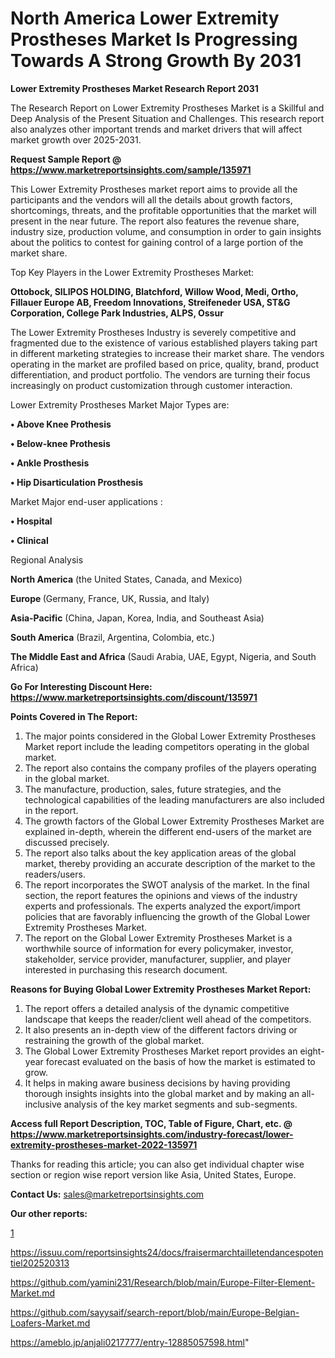 # North America Lower Extremity Prostheses Market Is Progressing Towards A Strong Growth By 2031

<strong>Lower Extremity Prostheses Market Research Report 2031</strong>

The Research Report on Lower Extremity Prostheses Market is a Skillful and Deep Analysis of the Present Situation and Challenges. This research report also analyzes other important trends and market drivers that will affect market growth over 2025-2031.

<strong>Request Sample Report @ <a href=https://www.marketreportsinsights.com/sample/135971>https://www.marketreportsinsights.com/sample/135971</a></strong>

This Lower Extremity Prostheses market report aims to provide all the participants and the vendors will all the details about growth factors, shortcomings, threats, and the profitable opportunities that the market will present in the near future. The report also features the revenue share, industry size, production volume, and consumption in order to gain insights about the politics to contest for gaining control of a large portion of the market share.

Top Key Players in the Lower Extremity Prostheses Market:

<strong>Ottobock, SILIPOS HOLDING, Blatchford, Willow Wood, Medi, Ortho, Fillauer Europe AB, Freedom Innovations, Streifeneder USA, ST&G Corporation, College Park Industries, ALPS, Ossur</strong>

The Lower Extremity Prostheses Industry is severely competitive and fragmented due to the existence of various established players taking part in different marketing strategies to increase their market share. The vendors operating in the market are profiled based on price, quality, brand, product differentiation, and product portfolio. The vendors are turning their focus increasingly on product customization through customer interaction.

Lower Extremity Prostheses Market Major Types are:

<strong>• Above Knee Prothesis

• Below-knee Prothesis

• Ankle Prosthesis

• Hip Disarticulation Prosthesis</strong>

Market Major end-user applications :

<strong>• Hospital

• Clinical</strong>

Regional Analysis

</u><strong><b>North America</b></strong> (the United States, Canada, and Mexico)

<strong><b>Europe </b></strong>(Germany, France, UK, Russia, and Italy)

<strong><b>Asia-Pacific</b></strong> (China, Japan, Korea, India, and Southeast Asia)

<strong><b>South America</b></strong> (Brazil, Argentina, Colombia, etc.)

<strong><b>The Middle East and Africa</b></strong> (Saudi Arabia, UAE, Egypt, Nigeria, and South Africa)

<strong>Go For Interesting Discount Here: <a href=https://www.marketreportsinsights.com/discount/135971>https://www.marketreportsinsights.com/discount/135971</a></strong>

<strong>Points Covered in The Report:</strong>
<ol>
  <li>The major points considered in the Global Lower Extremity Prostheses Market report include the leading competitors operating in the global market.</li>
  <li>The report also contains the company profiles of the players operating in the global market.</li>
  <li>The manufacture, production, sales, future strategies, and the technological capabilities of the leading manufacturers are also included in the report.</li>
  <li>The growth factors of the Global Lower Extremity Prostheses Market are explained in-depth, wherein the different end-users of the market are discussed precisely.</li>
  <li>The report also talks about the key application areas of the global market, thereby providing an accurate description of the market to the readers/users.</li>
  <li>The report incorporates the SWOT analysis of the market. In the final section, the report features the opinions and views of the industry experts and professionals. The experts analyzed the export/import policies that are favorably influencing the growth of the Global Lower Extremity Prostheses Market.</li>
  <li>The report on the Global Lower Extremity Prostheses Market is a worthwhile source of information for every policymaker, investor, stakeholder, service provider, manufacturer, supplier, and player interested in purchasing this research document.</li>
</ol>
<strong>Reasons for Buying Global Lower Extremity Prostheses Market Report:</strong>

<ol>
  <li>The report offers a detailed analysis of the dynamic competitive landscape that keeps the reader/client well ahead of the competitors.</li>
  <li>It also presents an in-depth view of the different factors driving or restraining the growth of the global market.</li>
  <li>The Global Lower Extremity Prostheses Market report provides an eight-year forecast evaluated on the basis of how the market is estimated to grow.</li>
  <li>It helps in making aware business decisions by having providing thorough insights insights into the global market and by making an all-inclusive analysis of the key market segments and sub-segments.</li>
</ol>
<strong>Access full Report Description, TOC, Table of Figure, Chart, etc. @ <a href=https://www.marketreportsinsights.com/industry-forecast/lower-extremity-prostheses-market-2022-135971>https://www.marketreportsinsights.com/industry-forecast/lower-extremity-prostheses-market-2022-135971</a></strong>


Thanks for reading this article; you can also get individual chapter wise section or region wise report version like Asia, United States, Europe.

<strong>Contact Us:</strong>
sales@marketreportsinsights.com

<strong>Our other reports:</strong>

<a href=1>1</a>

<a href=https://issuu.com/reportsinsights24/docs/fraisermarchtailletendancespotentiel202520313>https://issuu.com/reportsinsights24/docs/fraisermarchtailletendancespotentiel202520313</a>

<a href=https://github.com/yamini231/Research/blob/main/Europe-Filter-Element-Market.md>https://github.com/yamini231/Research/blob/main/Europe-Filter-Element-Market.md</a>

<a href=https://github.com/sayysaif/search-report/blob/main/Europe-Belgian-Loafers-Market.md>https://github.com/sayysaif/search-report/blob/main/Europe-Belgian-Loafers-Market.md</a>

<a href=https://ameblo.jp/anjali0217777/entry-12885057598.html>https://ameblo.jp/anjali0217777/entry-12885057598.html</a>"
